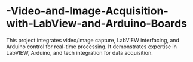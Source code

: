 # -Video-and-Image-Acquisition-with-LabView-and-Arduino-Boards
This project integrates video/image capture, LabVIEW interfacing, and Arduino control for real-time processing. It demonstrates expertise in LabVIEW, Arduino, and tech integration for data acquisition.
